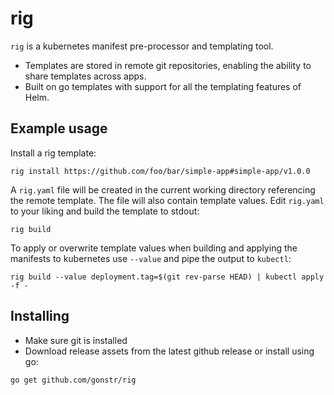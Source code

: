 # rig

`rig` is a kubernetes manifest pre-processor and templating tool.

- Templates are stored in remote git repositories, enabling the ability
  to share templates across apps.
- Built on go templates with support for all the templating features of Helm.

## Example usage

Install a rig template:

```shell
rig install https://github.com/foo/bar/simple-app#simple-app/v1.0.0
```

A `rig.yaml` file will be created in the current working directory referencing
the remote template. The file will also contain template values. Edit `rig.yaml`
to your liking and build the template to stdout:

```shell
rig build
```

To apply or overwrite template values when building and applying the manifests
to kubernetes use `--value` and pipe the output to `kubectl`:

```shell
rig build --value deployment.tag=$(git rev-parse HEAD) | kubectl apply -f -
```

## Installing

- Make sure git is installed
- Download release assets from the latest github release or install using go:

```shell
go get github.com/gonstr/rig
```
